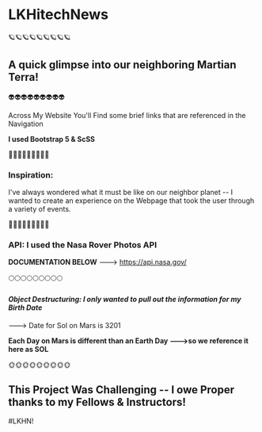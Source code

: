 # LKHitechNews
>
🪐🪐🪐🪐🪐🪐🪐🪐🪐
>
## A quick glimpse into our neighboring <strong>Martian Terra!</strong> 
>
👽👽👽👽👽👽👽👽👽
>
Across My Website You'll Find some brief links that are referenced in the Navigation
>
<strong>I used Bootstrap 5 & ScSS </strong>
>
🔭🔭🔭🔭🔭🔭🔭🔭🔭
>
### Inspiration:
I've always wondered what it must be like on our neighbor planet --
I wanted to create an experience on the Webpage that took the user through a variety of events.
>
💫💫💫💫💫💫💫💫💫
>
### API: I used the Nasa Rover Photos API
<strong>DOCUMENTATION BELOW</strong>
---> https://api.nasa.gov/
>
🌕🌕🌕🌕🌕🌕🌕🌕🌕
>
#### *Object Destructuring: I only wanted to pull out the information for my Birth Date*
---> Date for Sol on Mars is 3201
>
<strong>Each Day on Mars is different than an Earth Day
--->so we reference it here as SOL</strong>
>
🌞🌞🌞🌞🌞🌞🌞🌞🌞
>
## This Project Was Challenging -- I owe Proper thanks to my Fellows & Instructors!
#LKHN!
